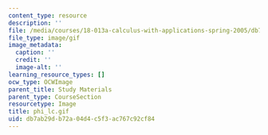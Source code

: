 ```yaml
---
content_type: resource
description: ''
file: /media/courses/18-013a-calculus-with-applications-spring-2005/db7ab29db72a04d4c5f3ac767c92cf84_phi_lc.gif
file_type: image/gif
image_metadata:
  caption: ''
  credit: ''
  image-alt: ''
learning_resource_types: []
ocw_type: OCWImage
parent_title: Study Materials
parent_type: CourseSection
resourcetype: Image
title: phi_lc.gif
uid: db7ab29d-b72a-04d4-c5f3-ac767c92cf84
---
```

